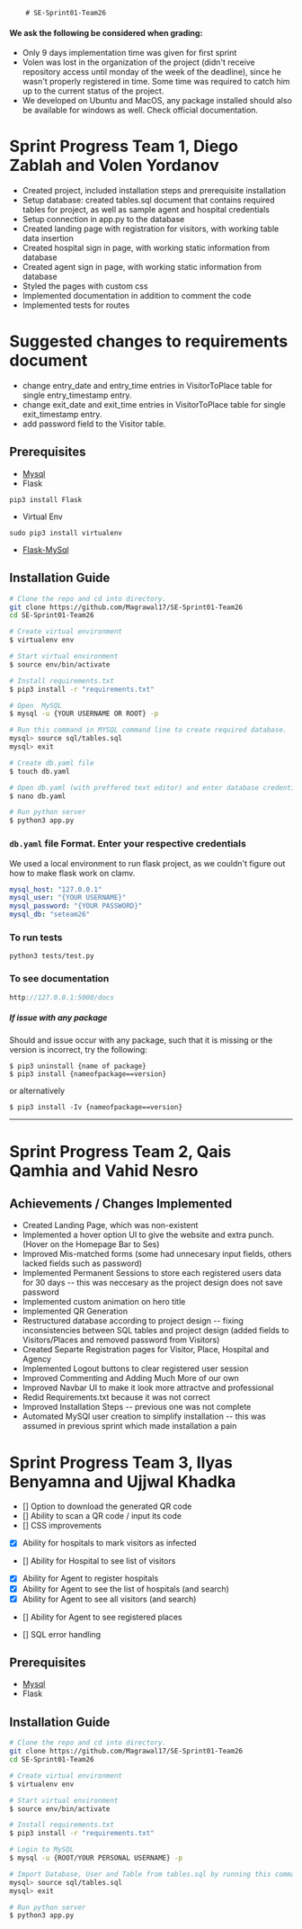         # SE-Sprint01-Team26

#### We ask the following be considered when grading:
* Only 9 days implementation time was given for first sprint
* Volen was lost in the organization of the project (didn't receive repository access until monday of the week of the deadline), since he wasn't properly registered in time. Some time was required to catch him up to the current status of the project.
* We developed on Ubuntu and MacOS, any package installed should also be available for windows as well. Check official documentation.

# Sprint Progress Team 1, Diego Zablah and Volen Yordanov

* Created project, included installation steps and prerequisite installation
* Setup database: created tables.sql document that contains required tables for project, as well as sample agent and hospital credentials
* Setup connection in app.py to the database
* Created landing page with registration for visitors, with working table data insertion
* Created hospital sign in page, with working static information from database
* Created agent sign in page, with working static information from database
* Styled the pages with custom css
* Implemented documentation in addition to comment the code
* Implemented tests for routes
# Suggested changes to requirements document

* change entry_date and entry_time entries in VisitorToPlace table for single entry_timestamp entry.
* change exit_date and exit_time entries in VisitorToPlace table for single exit_timestamp entry.
* add password field to the Visitor table.

## Prerequisites
* [Mysql](https://dev.mysql.com/downloads/mysql/)
* Flask
```
pip3 install Flask
```
* Virtual Env
```
sudo pip3 install virtualenv
```
* [Flask-MySql](https://flask-mysql.readthedocs.io/en/stable/)


## Installation Guide
```bash
# Clone the repo and cd into directory.
git clone https://github.com/Magrawal17/SE-Sprint01-Team26
cd SE-Sprint01-Team26

# Create virtual environment
$ virtualenv env

# Start virtual environment
$ source env/bin/activate

# Install requirements.txt
$ pip3 install -r "requirements.txt"

# Open  MySQL
$ mysql -u {YOUR USERNAME OR ROOT} -p

# Run this command in MYSQL command line to create required database.
mysql> source sql/tables.sql
mysql> exit

# Create db.yaml file
$ touch db.yaml

# Open db.yaml (with preffered text editor) and enter database credentials in the file format described below
$ nano db.yaml

# Run python server
$ python3 app.py

```
### `db.yaml` file Format. Enter your respective credentials

We used a local environment to run flask project, as we couldn't figure out how to make flask work on clamv.

```yaml
mysql_host: "127.0.0.1"
mysql_user: "{YOUR USERNAME}"
mysql_password: "{YOUR PASSWORD}"
mysql_db: "seteam26"
```

### To run tests
```
python3 tests/test.py
```
### To see documentation
```go to url
http://127.0.0.1:5000/docs
```
##### If issue with any package
Should and issue occur with any package, such that it is missing or the version is incorrect, try the following:
```
$ pip3 uninstall {name of package}
$ pip3 install {nameofpackage==version}
```
or alternatively
```
$ pip3 install -Iv {nameofpackage==version}
```

--------------------------------------------------
# Sprint Progress Team 2, Qais Qamhia and Vahid Nesro

## Achievements / Changes Implemented 
 * Created Landing Page, which was non-existent
* Implemented a hover option UI to give the website and extra punch. (Hover on the Homepage Bar to Ses)
* Improved Mis-matched forms (some had unnecesary input fields, others lacked fields such as password)
* Implemented Permanent Sessions to store each registered users data for 30 days -- this was neccesary as the project design does not save password
* Implemented custom animation on hero title
* Implemented QR Generation
* Restructured database according to project design -- fixing inconsistencies between SQL tables and project design (added fields to Visitors/Places and removed password from Visitors)
* Created Separte Registration pages for Visitor, Place, Hospital and Agency
* Implemented Logout buttons to clear registered user session
* Improved Commenting and Adding Much More of our own
* Improved Navbar UI to make it look more attractve and professional
* Redid Requirements.txt because it was not correct
* Improved Installation Steps -- previous one was not complete
* Automated MySQl user creation to simplify installation -- this was assumed in previous sprint which made installation a pain

# Sprint Progress Team 3, Ilyas Benyamna and Ujjwal Khadka
- [] Option to download the generated QR code
- [] Ability to scan a QR code / input its code
- [] CSS improvements
- [x] Ability for hospitals to mark visitors as infected 
- [] Ability for Hospital to see list of visitors
- [x] Ability for Agent to register hospitals
- [x] Ability for Agent to see the list of hospitals (and search)
- [x] Ability for Agent to see all visitors (and search)
- [] Ability for Agent to see registered places

- [] SQL error handling


## Prerequisites
* [Mysql](https://dev.mysql.com/downloads/mysql/)
* Flask

## Installation Guide
```bash
# Clone the repo and cd into directory.
git clone https://github.com/Magrawal17/SE-Sprint01-Team26
cd SE-Sprint01-Team26

# Create virtual environment
$ virtualenv env

# Start virtual environment
$ source env/bin/activate

# Install requirements.txt
$ pip3 install -r "requirements.txt"

# Login to MySQL
$ mysql -u {ROOT/YOUR PERSONAL USERNAME} -p

# Import Database, User and Table from tables.sql by running this command in MYSQL command line to create required database.
mysql> source sql/tables.sql
mysql> exit

# Run python server
$ python3 app.py
